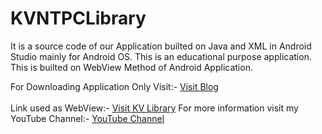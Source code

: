 # KVNTPCLibrary
It is a source code of our Application builted on Java and XML in Android Studio mainly for Android OS.
This is an educational purpose application.
This is builted on WebView Method of Android Application.<br/>

For Downloading Application Only Visit:- <a href="https://abhishekyadavindia.blogspot.com/">Visit Blog</a><br/>
<br/>
Link used as WebView:- <a href="https://kvntpclibrary.wordpress.com/">Visit KV Library</a>
For more information visit my YouTube Channel:- <a href="https://www.youtube.com/channel/UCpWAaAz70iWB5h-BayZPqig">YouTube Channel</a> 
